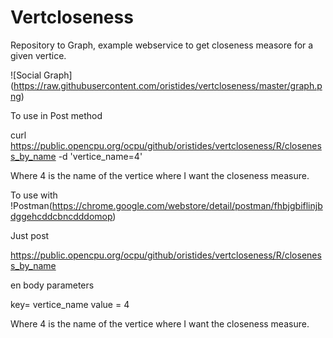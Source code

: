Vertcloseness
============

Repository to Graph, example webservice to get closeness measore for a given vertice.

![Social Graph] (https://raw.githubusercontent.com/oristides/vertcloseness/master/graph.png)

To use in Post method

curl https://public.opencpu.org/ocpu/github/oristides/vertcloseness/R/closeness_by_name -d 'vertice_name=4'

Where 4 is the name of the vertice where I want the closeness measure.




To use with !Postman(https://chrome.google.com/webstore/detail/postman/fhbjgbiflinjbdggehcddcbncdddomop)

Just post

https://public.opencpu.org/ocpu/github/oristides/vertcloseness/R/closeness_by_name 

en body parameters

key= vertice_name value = 4

Where 4 is the name of the vertice where I want the closeness measure.
